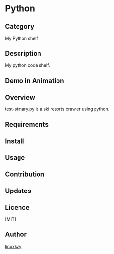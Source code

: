 # Python 

## Category 

My Python shelf 

## Description

My python code shelf.

## Demo in Animation

## Overview

test-stmary.py is a ski resorts crawler using python.

## Requirements

## Install

## Usage

## Contribution

## Updates

## Licence
[MIT]

## Author

[linuxkay](https://github.com/linuxkay)
